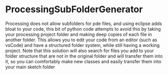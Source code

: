 # ProcessingSubFolderGenerator
Processing does not allow subfolders for pde files, and using eclipse adds bloat to your code, this bit of python code attempts to avoid this by taking your processing project folder and making deep copies of each file in another folder. This allows you to edit your code from an editor (such as vsCode) and have a structured folder system, while still having a working project. Note that this solution will also search for files you add to your folder structure that are not in the original folder and will transfer them into it, so you can comfortably make new classes and easily transfer them into your main sketch folder

